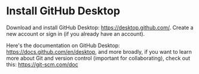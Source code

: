 
 # Install GitHub Desktop
Download and install GitHub Desktop: https://desktop.github.com/. Create a new account or sign in (if you already have an account).

Here's the documentation on GitHub Desktop: https://docs.github.com/en/desktop, and more broadly, if you want to learn more about Git and version control (important for collaborating), check out this: https://git-scm.com/doc
